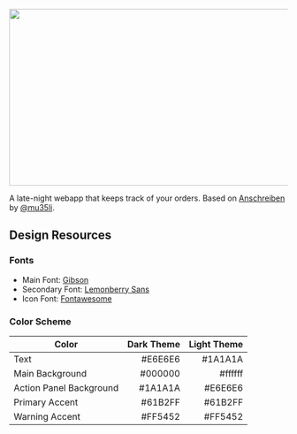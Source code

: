 <p align="center">
  <img width="640" height="320" src="https://raw.githubusercontent.com/t0rbn/anschreiben/master/docs/github_social_big.png">
</p>

A late-night webapp that keeps track of your orders. Based on [Anschreiben](https://github.com/mu35li/anschreiben) by [@mu35li](https://github.com/mu35li).

## Design Resources

### Fonts

* Main Font: [Gibson](https://fonts.adobe.com/fonts/gibson)
* Secondary Font: [Lemonberry Sans](https://www.sabrinaschleiger.com/)
* Icon Font: [Fontawesome](https://fontawesome.com/)

### Color Scheme

| Color                   | Dark Theme | Light Theme |
| ----------------------- |-----------:|------------:|
| Text                    |    #E6E6E6 |     #1A1A1A |
| Main Background         |    #000000 |     #ffffff |
| Action Panel Background |    #1A1A1A |     #E6E6E6 |
| Primary Accent          |    #61B2FF |     #61B2FF |
| Warning Accent          |    #FF5452 |     #FF5452 |
